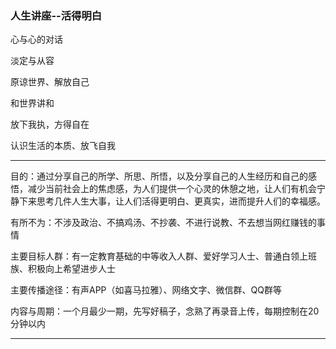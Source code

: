 ### 人生讲座--活得明白

心与心的对话

淡定与从容

原谅世界、解放自己

和世界讲和

放下我执，方得自在

认识生活的本质、放飞自我

---

目的：通过分享自己的所学、所思、所悟，以及分享自己的人生经历和自己的感悟，减少当前社会上的焦虑感，为人们提供一个心灵的休憩之地，让人们有机会宁静下来思考几件人生大事，让人们活得更明白、更真实，进而提升人们的幸福感。

有所不为：不涉及政治、不搞鸡汤、不抄袭、不进行说教、不去想当网红赚钱的事情

主要目标人群：有一定教育基础的中等收入人群、爱好学习人士、普通白领上班族、积极向上希望进步人士

主要传播途径：有声APP（如喜马拉雅）、网络文字、微信群、QQ群等

内容与周期：一个月最少一期，先写好稿子，念熟了再录音上传，每期控制在20分钟以内

---



